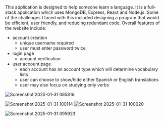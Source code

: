 This application is designed to help someone learn a language. It is a full-stack application which uses MongoDB, Express, React and Node.js. Some of the challenges I faced with this included designing a program that would be efficient, user friendly, and reducing redundant code. 
Overall features of the website include:
+ account creation
  - unique username required
  - user must enter password twice
+ login page
  - account verification
+ user account page
  - each account has an account type which will determine vocabulary lists
  - user can choose to show/hide either Spanish or English translations
  - user may also focus on studying only verbs

![Screenshot 2025-01-31 095816](https://github.com/user-attachments/assets/003579ec-7bc5-41bc-a31c-4cf08011cd36)

![Screenshot 2025-01-31 100114](https://github.com/user-attachments/assets/e27e8ff1-fd3f-4883-a557-a56575b28612)
![Screenshot 2025-01-31 100020](https://github.com/user-attachments/assets/2d4b3bad-daa0-4065-ac02-7c6a1cfca4ed)

![Screenshot 2025-01-31 095923](https://github.com/user-attachments/assets/0ac0ad9a-ac34-46b2-9ae0-9358031536c4)
